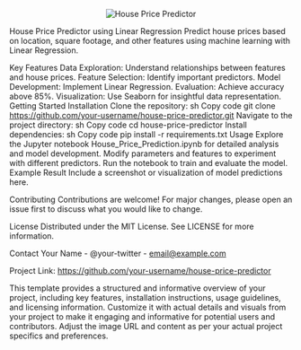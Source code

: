 <p align="center">
  <img src="https://your-image-url-here.png" alt="House Price Predictor">
</p>
House Price Predictor using Linear Regression
Predict house prices based on location, square footage, and other features using machine learning with Linear Regression.




Key Features
Data Exploration: Understand relationships between features and house prices.
Feature Selection: Identify important predictors.
Model Development: Implement Linear Regression.
Evaluation: Achieve accuracy above 85%.
Visualization: Use Seaborn for insightful data representation.
Getting Started
Installation
Clone the repository:
sh
Copy code
git clone https://github.com/your-username/house-price-predictor.git
Navigate to the project directory:
sh
Copy code
cd house-price-predictor
Install dependencies:
sh
Copy code
pip install -r requirements.txt
Usage
Explore the Jupyter notebook House_Price_Prediction.ipynb for detailed analysis and model development.
Modify parameters and features to experiment with different predictors.
Run the notebook to train and evaluate the model.
Example Result
Include a screenshot or visualization of model predictions here.

Contributing
Contributions are welcome! For major changes, please open an issue first to discuss what you would like to change.

License
Distributed under the MIT License. See LICENSE for more information.

Contact
Your Name - @your-twitter - email@example.com

Project Link: https://github.com/your-username/house-price-predictor

This template provides a structured and informative overview of your project, including key features, installation instructions, usage guidelines, and licensing information. Customize it with actual details and visuals from your project to make it engaging and informative for potential users and contributors. Adjust the image URL and content as per your actual project specifics and preferences.
